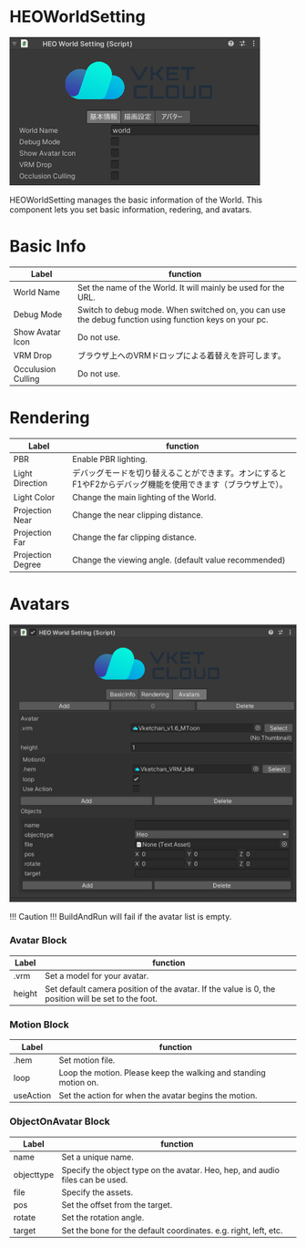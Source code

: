 
# HEOWorldSetting
![HEOWorldSetting](img/HEOWorldSetting.jpg)

HEOWorldSetting manages the basic information of the World.
This component lets you set basic information, redering, and avatars.

# Basic Info
|  Label |  function  |
| ----   | ---- |
|  World Name |  Set the name of the World. It will mainly be used for the URL. |
|  Debug Mode  |  Switch to debug mode. When switched on, you can use the debug function using function keys on your pc.|
|  Show Avatar Icon  |  Do not use.  |
|  VRM Drop  |  ブラウザ上へのVRMドロップによる着替えを許可します。  |
|  Occulusion Culling  | Do not use.  |

# Rendering
|  Label |  function  |
| ----   | ---- |
|  PBR |  Enable PBR lighting. |
|  Light Direction  |  デバッグモードを切り替えることができます。オンにするとF1やF2からデバッグ機能を使用できます（ブラウザ上で）。|
|  Light Color  |  Change the main lighting of the World. |
|  Projection Near  |  Change the near clipping distance.  |
|  Projection Far  | Change the far clipping distance.  |
|  Projection Degree  | Change the viewing angle. (default value recommended) |

# Avatars
![Avatars](img/Avatars.jpg)

!!! Caution !!! 
    BuildAndRun will fail if the avatar list is empty.

### Avatar Block
|  Label |  function  |
| ----   | ---- |
|  .vrm | Set a model for your avatar. |
|  height  | Set default camera position of the avatar. If the value is 0, the position will be set to the foot. |

### Motion Block
|  Label |  function  |
| ----   | ---- |
| .hem | Set motion file. |
| loop | Loop the motion. Please keep the walking and standing motion on. |
| useAction | Set the action for when the avatar begins the motion. |

### ObjectOnAvatar Block
|  Label |  function  |
| ----   | ---- |
| name | Set a unique name. |
| objecttype | Specify the object type on the avatar. Heo, hep, and audio files can be used. |
| file | Specify the assets. |
| pos | Set the offset from the target. |
| rotate | Set the rotation angle. |
| target | Set the bone for the default coordinates. e.g. right, left, etc. |